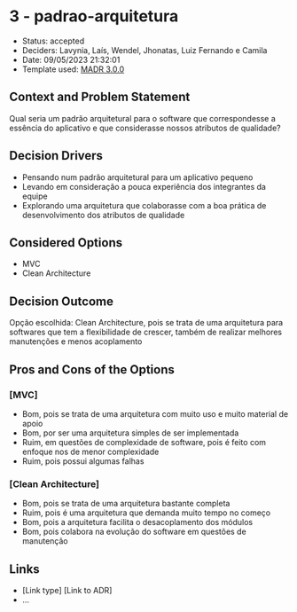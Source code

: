 # 3 - padrao-arquitetura

* Status: accepted <!-- optional -->
* Deciders: Lavynia, Laís, Wendel, Jhonatas, Luiz Fernando e Camila <!-- optional -->
* Date: 09/05/2023 21:32:01 <!-- optional -->
* Template used: [MADR 3.0.0](https://adr.github.io/madr/) <!-- optional -->

## Context and Problem Statement

Qual seria um padrão arquitetural para o software que correspondesse a essência do aplicativo e que considerasse nossos atributos de qualidade?

## Decision Drivers <!-- optional -->

* Pensando num padrão arquitetural para um aplicativo pequeno
* Levando em consideração a pouca experiência dos integrantes da equipe
* Explorando uma arquitetura que colaborasse com a boa prática de desenvolvimento dos atributos de qualidade

## Considered Options

* MVC
* Clean Architecture

## Decision Outcome

Opção escolhida: Clean Architecture, pois se trata de uma arquitetura para softwares que tem a flexibilidade de crescer, também de realizar melhores manutenções e menos acoplamento

## Pros and Cons of the Options <!-- optional -->

### [MVC]

* Bom, pois se trata de uma arquitetura com muito uso e muito material de apoio
* Bom, por ser uma arquitetura simples de ser implementada
* Ruim, em questões de complexidade de software, pois é feito com enfoque nos de menor complexidade
* Ruim, pois possui algumas falhas

### [Clean Architecture]

* Bom, pois se trata de uma arquitetura bastante completa
* Ruim, pois é uma arquitetura que demanda muito tempo no começo
* Bom, pois a arquitetura facilita o desacoplamento dos módulos
* Bom, pois colabora na evolução do software em questões de manutenção

## Links <!-- optional -->

* [Link type] [Link to ADR] <!-- example: Refined by [ADR-0005](0005-example.md) -->
* … <!-- numbers of links can vary -->

<!-- markdownlint-disable-file MD013 -->
